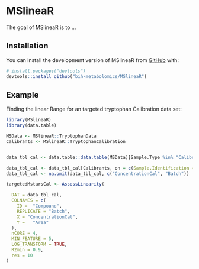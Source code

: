 
# MSlineaR

<!-- badges: start -->
<!-- badges: end -->

The goal of MSlineaR is to ...

## Installation

You can install the development version of MSlineaR from [GitHub](https://github.com/) with:

``` r
# install.packages("devtools")
devtools::install_github("bih-metabolomics/MSlineaR")
```

## Example

Finding the linear Range for an targeted tryptophan Calibration data set:

``` r
library(MSlineaR)
library(data.table)

MSData <- MSlineaR::TryptophanData
Calibrants <- MSlineaR::TryptophanCalibration


data_tbl_cal <- data.table::data.table(MSData)[Sample.Type %in% "Calibration Standard", ]

data_tbl_cal <- data_tbl_cal[Calibrants, on = c(Sample.Identification = "Sample Identification", Compound = "Metabolite" )]
data_tbl_cal <- na.omit(data_tbl_cal, c("ConcentrationCal", "Batch"))

targetedMstarsCal <- AssessLinearity(

  DAT = data_tbl_cal,
  COLNAMES = c(
    ID =  "Compound",
    REPLICATE = "Batch",
    X = "ConcentrationCal",
    Y =   "Area"
  ),
  nCORE = 4,
  MIN_FEATURE = 5,
  LOG_TRANSFORM = TRUE,
  R2min = 0.9,
  res = 10
)




```

